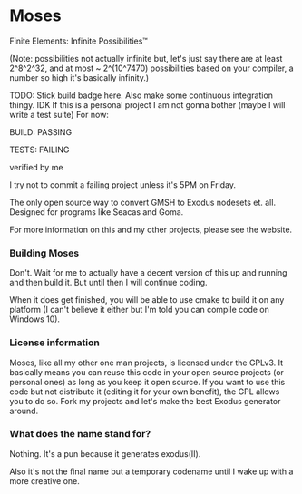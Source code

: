 # Moses
Finite Elements: Infinite Possibilities™

(Note: possibilities not actually infinite but, let's just say there are at least 2^8^2^32, and at most ~ 2^(10^7470) possibilities based on your compiler, a number so high it's basically infinity.)

TODO: Stick build badge here. Also make some continuous integration thingy. IDK If this is a personal project I am not gonna bother (maybe I will write a test suite)
For now:

BUILD: PASSING

TESTS: FAILING

verified by me

I try not to commit a failing project unless it's 5PM on Friday.

The only open source way to convert GMSH to Exodus nodesets et. all. Designed for programs like Seacas and Goma.

For more information on this and my other projects, please see the website.


### Building Moses
Don't. Wait for me to actually have a decent version of this up and running and then build it. But until then I will continue coding.

When it does get finished, you will be able to use cmake to build it on any platform (I can't believe it either but I'm told you can compile code on Windows 10).

### License information
Moses, like all my other one man projects, is licensed under the GPLv3. It basically means you can reuse this code in your open source projects (or personal ones) as long as you keep it open source. If you want to use this code but not distribute it (editing it for your own benefit), the GPL allows you to do so. Fork my projects and let's make the best Exodus generator around.

### What does the name stand for?
Nothing. It's a pun because it generates exodus(II).

Also it's not the final name but a temporary codename until I wake up with a more creative one.